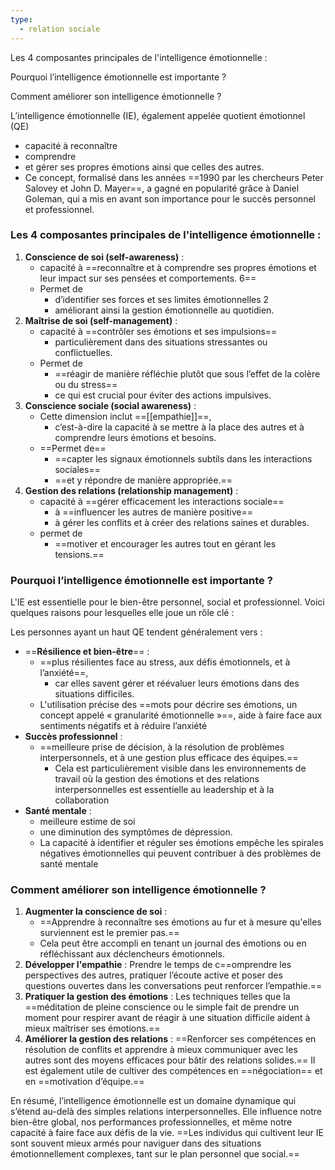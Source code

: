 ```yaml
---
type:
  - relation sociale
---
```

Les 4 composantes principales de l'intelligence émotionnelle :

Pourquoi l’intelligence émotionnelle est importante ?

Comment améliorer son intelligence émotionnelle ?

L’intelligence émotionnelle (IE), également appelée quotient émotionnel (QE)

- capacité à reconnaître
- comprendre
- et gérer ses propres émotions ainsi que celles des autres.
- Ce concept, formalisé dans les années ==1990 par les chercheurs Peter Salovey et John D. Mayer==, a gagné en popularité grâce à Daniel Goleman, qui a mis en avant son importance pour le succès personnel et professionnel.

### Les 4 composantes principales de l'intelligence émotionnelle :

1. **Conscience de soi (self-awareness)** :
    - capacité à ==reconnaître et à comprendre ses propres émotions et leur impact sur ses pensées et comportements. 6==
    - Permet de
        - d’identifier ses forces et ses limites émotionnelles 2
        - améliorant ainsi la gestion émotionnelle au quotidien.
2. **Maîtrise de soi (self-management)** :
    - capacité à ==contrôler ses émotions et ses impulsions==
        - particulièrement dans des situations stressantes ou conflictuelles.
    - Permet de
        - ==réagir de manière réfléchie plutôt que sous l’effet de la colère ou du stress==
        - ce qui est crucial pour éviter des actions impulsives.
3. **Conscience sociale (social awareness)** :
    - Cette dimension inclut ==[[empathie]]==,
        - c’est-à-dire la capacité à se mettre à la place des autres et à comprendre leurs émotions et besoins.
    - ==Permet de==
        - ==capter les signaux émotionnels subtils dans les interactions sociales==
        - ==et y répondre de manière appropriée.==
4. **Gestion des relations (relationship management)** :
    - capacité à ==gérer efficacement les interactions sociale==
        - à ==influencer les autres de manière positive==
        - à gérer les conflits et à créer des relations saines et durables.
    - permet de
        - ==motiver et encourager les autres tout en gérant les tensions.==

### Pourquoi l’intelligence émotionnelle est importante ?

L'IE est essentielle pour le bien-être personnel, social et professionnel. Voici quelques raisons pour lesquelles elle joue un rôle clé :

Les personnes ayant un haut QE tendent généralement vers :

- ==**Résilience et bien-être**== :
    - ==plus résilientes face au stress, aux défis émotionnels, et à l’anxiété==,
        - car elles savent gérer et réévaluer leurs émotions dans des situations difficiles.
    - L'utilisation précise des ==mots pour décrire ses émotions, un concept appelé « granularité émotionnelle »==, aide à faire face aux sentiments négatifs et à réduire l’anxiété
- **Succès professionnel** :
    - ==meilleure prise de décision, à la résolution de problèmes interpersonnels, et à une gestion plus efficace des équipes.==
        - Cela est particulièrement visible dans les environnements de travail où la gestion des émotions et des relations interpersonnelles est essentielle au leadership et à la collaboration
- **Santé mentale** :
    - meilleure estime de soi
    - une diminution des symptômes de dépression.
    - La capacité à identifier et réguler ses émotions empêche les spirales négatives émotionnelles qui peuvent contribuer à des problèmes de santé mentale

### Comment améliorer son intelligence émotionnelle ?

1. **Augmenter la conscience de soi** :
    - ==Apprendre à reconnaître ses émotions au fur et à mesure qu'elles surviennent est le premier pas.==
    - Cela peut être accompli en tenant un journal des émotions ou en réfléchissant aux déclencheurs émotionnels.
2. **Développer l'empathie** : Prendre le temps de c==omprendre les perspectives des autres, pratiquer l’écoute active et poser des questions ouvertes dans les conversations peut renforcer l’empathie.==
3. **Pratiquer la gestion des émotions** : Les techniques telles que la ==méditation de pleine conscience ou le simple fait de prendre un moment pour respirer avant de réagir à une situation difficile aident à mieux maîtriser ses émotions.==
4. **Améliorer la gestion des relations** : ==Renforcer ses compétences en résolution de conflits et apprendre à mieux communiquer avec les autres sont des moyens efficaces pour bâtir des relations solides.== Il est également utile de cultiver des compétences en ==négociation== et en ==motivation d’équipe.==

En résumé, l’intelligence émotionnelle est un domaine dynamique qui s’étend au-delà des simples relations interpersonnelles. Elle influence notre bien-être global, nos performances professionnelles, et même notre capacité à faire face aux défis de la vie. ==Les individus qui cultivent leur IE sont souvent mieux armés pour naviguer dans des situations émotionnellement complexes, tant sur le plan personnel que social.==